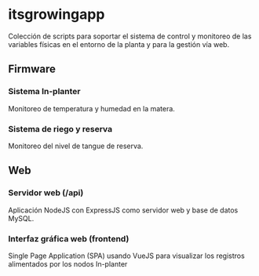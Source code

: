 # itsgrowingapp

Colección de scripts para soportar el sistema de control y monitoreo de las variables físicas en el entorno de la planta y para la gestión vía web.

## Firmware
### Sistema In-planter
Monitoreo de temperatura y humedad en la matera.
### Sistema de riego y reserva
Monitoreo del nivel de tangue de reserva.

## Web
### Servidor web (/api)
Aplicación NodeJS con ExpressJS como servidor web y base de datos MySQL.
### Interfaz gráfica web (frontend)
Single Page Application (SPA) usando VueJS para visualizar los registros alimentados por los nodos In-planter
